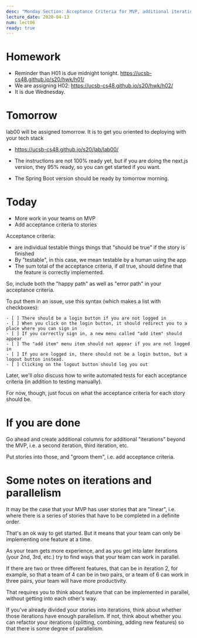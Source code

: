 ```yaml
---
desc: "Monday Section: Acceptance Criteria for MVP, additional iterations"
lecture_date: 2020-04-13
num: lect06
ready: true
---
```


# Homework

* Reminder than H01 is due midnight tonight. <https://ucsb-cs48.github.io/s20/hwk/h01/>
* We are assigning H02: <https://ucsb-cs48.github.io/s20/hwk/h02/>
* It is due Wednesday.

# Tomorrow

lab00 will be assigned tomorrow.    It is to get you oriented to deploying with your tech stack

* <https://ucsb-cs48.github.io/s20/lab/lab00/>

* The instructions are not 100% ready yet, but if you are doing the next.js version, they 95% ready, so you can get started
  if you want.
* The Spring Boot version should be ready by tomorrow morning.

# Today

* More work in your teams on MVP
* Add acceptance criteria to stories 

Acceptance criteria:
* are individual testable things things that "should be true" if the story is finished
* By "testable", in this case, we mean testable by a human using the app
* The sum total of the acceptance criteria, if *all* true, should define that the feature is correctly implemented.

So, include both the "happy path" as well as "error path" in your acceptance criteria.

To put them in an issue, use this syntax (which makes a list with checkboxes):

```
- [ ] There should be a login button if you are not logged in
- [ ] When you click on the login button, it should redirect you to a place where you can sign in
- [ ] If you correctly sign in, a new menu called "add item" should appear
- [ ] The "add item" menu item should not appear if you are not logged in
- [ ] If you are logged in, there should not be a login button, but a logout button instead.
- [ ] Clicking on the logout button should log you out
```

Later, we'll *also* discuss how to write automated tests for each acceptance criteria (in addition to testing manually).

For now, though, just focus on what the acceptance criteria for each story should be.


# If you are done

Go ahead and create additional columns for additional "iterations" beyond the MVP, i.e. a second iteration, third iteration, etc.  

Put stories into those, and "groom them", i.e. add acceptance criteria.

# Some notes on iterations and parallelism

It may be the case that your MVP has user stories that are "linear", i.e. where there is a series of stories that have to be completed in a definite order.    

That's an ok way to get started.  But it means that your team can only be implementing one feature at a time.

As your team gets more experience, and as you get into later iterations (your 2nd, 3rd, etc.) try to find ways that your team can work in parallel.

If there are two or three different features, that can be in iteration 2, for example, so that a team of 4 can be in two pairs, or a team of 6 can work in three pairs, your team will have more productivity.

That requires you to think about feature that can be implemented in parallel, without getting into each other's way.

If you've already divided your stories into iterations, think about whether those iterations have enough parallelism. If not, think about whether you can refactor your iterations (splitting, combining, adding new features) so that there is some degree of parallelism.
